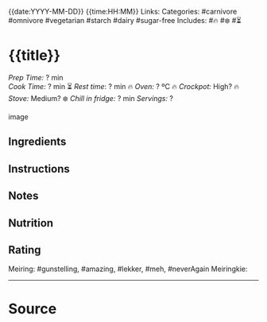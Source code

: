 {{date:YYYY-MM-DD}} {{time:HH:MM}}
Links: 
Categories: #carnivore #omnivore #vegetarian #starch #dairy #sugar-free
Includes: #🔥 #❄️ #⏳

# {{title}}
*Prep Time:* ? min  
*Cook Time:*  ? min
⏳ *Rest time*: ? min
🔥 *Oven:* ? ºC
🔥 *Crockpot:* High?
🔥 *Stove:* Medium?
❄️ *Chill in fridge:* ? min
*Servings:* ?

image


## Ingredients



## Instructions



## Notes



## Nutrition


## Rating

Meiring: #gunstelling, #amazing, #lekker, #meh, #neverAgain
Meiringkie: 


---
# Source

